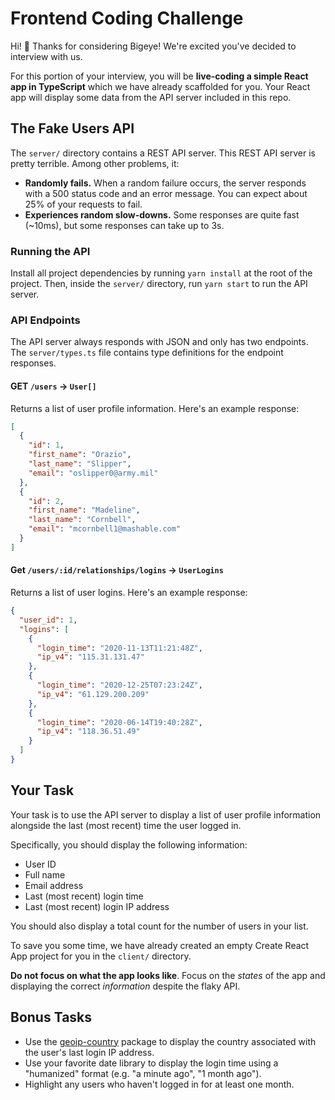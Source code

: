 # Frontend Coding Challenge

Hi! 👋 Thanks for considering Bigeye! We're excited you've decided to interview with us.

For this portion of your interview, you will be **live-coding a simple React app in TypeScript** which we have
already scaffolded for you. Your React app will display some data from the API server included in this repo.

## The Fake Users API

The `server/` directory contains a REST API server. This REST API server is pretty terrible. Among other problems, it:

* **Randomly fails.** When a random failure occurs, the server responds with a 500 status code and an error message.
  You can expect about 25% of your requests to fail.
* **Experiences random slow-downs.** Some responses are quite fast (~10ms), but some responses can take up to 3s.

### Running the API

Install all project dependencies by running `yarn install` at the root of the project. Then, inside the
`server/` directory, run `yarn start` to run the API server.

### API Endpoints

The API server always responds with JSON and only has two endpoints. The `server/types.ts` file contains type
definitions for the endpoint responses.

#### GET `/users` -> `User[]`

Returns a list of user profile information. Here's an example response:

```json
[
  {
    "id": 1,
    "first_name": "Orazio",
    "last_name": "Slipper",
    "email": "oslipper0@army.mil"
  },
  {
    "id": 2,
    "first_name": "Madeline",
    "last_name": "Cornbell",
    "email": "mcornbell1@mashable.com"
  }
]
```

#### Get `/users/:id/relationships/logins` -> `UserLogins`

Returns a list of user logins. Here's an example response:

```json
{
  "user_id": 1,
  "logins": [
    {
      "login_time": "2020-11-13T11:21:48Z",
      "ip_v4": "115.31.131.47"
    },
    {
      "login_time": "2020-12-25T07:23:24Z",
      "ip_v4": "61.129.200.209"
    },
    {
      "login_time": "2020-06-14T19:40:28Z",
      "ip_v4": "118.36.51.49"
    }
  ]
}
```

## Your Task

Your task is to use the API server to display a list of user profile information alongside the last (most recent)
time the user logged in.

Specifically, you should display the following information:

* User ID
* Full name
* Email address
* Last (most recent) login time
* Last (most recent) login IP address

You should also display a total count for the number of users in your list.

To save you some time, we have already created an empty Create React App project for you in the `client/`
directory.

**Do not focus on what the app looks like**. Focus on the *states* of the app and displaying the correct *information*
despite the flaky API.

## Bonus Tasks

* Use the [geoip-country](https://www.npmjs.com/package/geoip-country) package to display the country associated
  with the user's last login IP address.
* Use your favorite date library to display the login time using a "humanized" format (e.g. "a minute ago",
  "1 month ago").
* Highlight any users who haven't logged in for at least one month.
